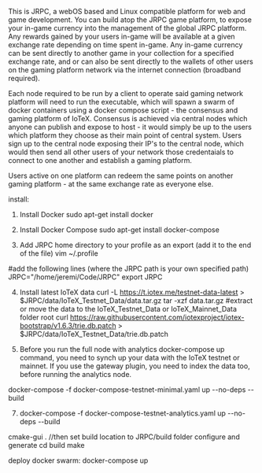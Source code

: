 This is JRPC, a webOS based and Linux compatible platform for web and game development. You can build atop the JRPC game platform, to expose your in-game currency into the management of the global JRPC platform. Any rewards gained by your users in-game will be available at a given exchange rate depending on time spent in-game. Any in-game currency can be sent directly to another game in your collection for a specified exchange rate, and or can also be sent directly to the wallets of other users on the gaming platform network via the internet connection (broadband required). 

Each node required to be run by a client to operate said gaming network platform will need to run the executable, which will spawn a swarm of docker containers using a docker compose script - the consensus and gaming platform of IoTeX. Consensus is achieved via central nodes which anyone can publish and expose to host - it would simply be up to the users which platform they choose as their main point of central system. Users sign up to the central node exposing their IP's to the central node, which would then send all other users of your network those credentaials to connect to one another and establish a gaming platform. 

Users active on one platform can redeem the same points on another gaming platform - at the same exchange rate as everyone else. 

install:

1. Install Docker
sudo apt-get install docker

2. Install Docker Compose
sudo apt-get install docker-compose

3. Add JRPC home directory to your profile as an export (add it to the end of the file)
vim ~/.profile

#add the following lines (where the JRPC path is your own specified path)
JRPC="/home/jeremi/Code/JRPC"
export JRPC

4. Install latest IoTeX data
curl -L https://t.iotex.me/testnet-data-latest > $JRPC/data/IoTeX_Testnet_Data/data.tar.gz
tar -xzf data.tar.gz
#extract or move the data to the IoTeX_Testnet_Data or IoTeX_Mainnet_Data folder root
curl https://raw.githubusercontent.com/iotexproject/iotex-bootstrap/v1.6.3/trie.db.patch > $JRPC/data/IoTeX_Testnet_Data/trie.db.patch

5. Before you run the full node with analytics docker-compose up command, you need to synch up your data with the IoTeX testnet or mainnet. If you use the gateway plugin, you need to index the data too, before running the analytics node.

docker-compose -f docker-compose-testnet-minimal.yaml up --no-deps --build

7. docker-compose -f docker-compose-testnet-analytics.yaml up --no-deps --build


cmake-gui . //then set build location to JRPC/build folder configure and generate
cd build
make

deploy docker swarm:
docker-compose up
